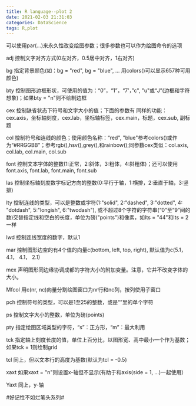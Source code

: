 ```yaml
---
title: R language--plot 2
date: 2021-02-03 21:31:03
categories: DataScience
tags: R,plot
---
```


可以使用par(...)来永久性改变绘图参数；很多参数也可以作为绘图命令的选项

adj    控制文字对齐方式(0左对齐，0.5居中对齐，1右对齐)

bg    指定背景颜色(如：bg = "red", bg = "blue", ... 用colors()可以显示657种可用颜色)

bty    控制图形边框形状，可使用的值为：“0”，“1”，“7’，”c", "u"或“J”(边框和字符想象)；如果bty = "n"则不绘制边框

cex    控制缺省状态下符号和文字大小的值；下面的参数有 同样的功能：cex.axis，坐标轴刻度，cex.lab，坐标轴标签，cex.main，标题，cex.sub, 副标题

col    控制符号和连线的颜色；使用颜色名称：“red", "blue"参考colors()或作为“#RRGGBB”；参考rgb(),hsv(),grey(),和rainbow();同参数cex类似：col.axis, col.lab, col.main, col.sub

font    控制文本字体的整数(1:正常，2:斜体，3:粗体，4:斜粗体)；还可以使用font.axis, font.lab, font.main, font.sub

las    控制坐标轴刻度数字标记方向的整数(0:平行于轴，1:横排，2:垂直于轴，3:竖排)

lty    控制连线的类型，可以是整数或字符(1:"solid", 2:"dashed", 3:"dotted", 4: "dotdash", 5:"longish", 6:"twodash"), 或不超过8个字符的字符串(“0”至“9”间的数)交替指定线和空白的长度，单位为磅("points")和像素，如Its = "44"和Its = 2一样

lwd    控制连线宽度的数字，默认1

mar    控制图形边空的有4个值的向量c(bottom, left, top, right), 默认值为c(5.1， 4.1， 4.1， 2.1)

mex    声明图形同边缘协调成都的字符大小的附加变量。注意，它并不改变字体的大小。

Mfcol    用c(nr, nc)向量分割绘图窗口为nr行和nc列，按列使用子窗口

pch    控制符号的类型，可以是1至25的整数，或是“”里的单个字符

ps    控制文字大小的整数，单位为磅(points)

pty    指定绘图区域类型的字符，“s”：正方形，“m”：最大利用

tck    指定轴上刻度长度的值，单位上百分比，以图形宽、高中最小一个作为基数；如果tck = 1则绘制grid

tcl     同上，但以文本行的高度为基数(默认为tcl = -0.5)

xaxt    如果xaxt = "n"则设置x-轴但不显示(有助于和axis(side = 1, ...)一起使用）

Yaxt    同上，y-轴

#好记性不如烂笔头系列#